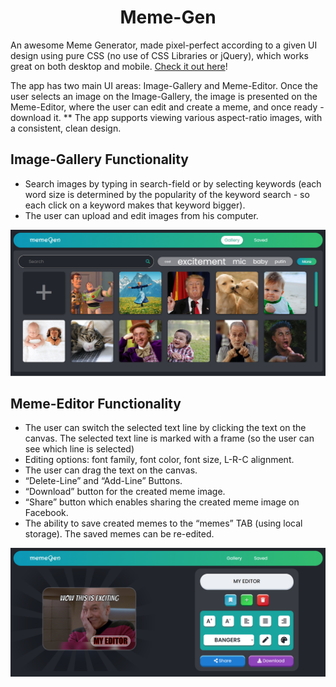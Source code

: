 <div id="header" align="center">
	<h1>Meme-Gen</h1>
</div>

An awesome Meme Generator, made pixel-perfect according to a given UI design using pure CSS (no use of CSS Libraries or jQuery), which works great on both desktop and mobile. [Check it out here](https://moriahamami.github.io/Meme-Gen/ "Website link")!

The app has two main UI areas: Image-Gallery and Meme-Editor. Once the user selects an image on the Image-Gallery, the image is presented on the Meme-Editor, where the user can edit and create a meme, and once ready - download it. 
** The app supports viewing various aspect-ratio images, with a consistent, clean design.

## Image-Gallery Functionality
- Search images by typing in search-field or by selecting keywords (each word size is determined by the popularity of the keyword search - so
each click on a keyword makes that keyword bigger).
- The user can upload and edit images from his computer.

![Main board image](img/home.png "Board-main-page")

## Meme-Editor Functionality
- The user can switch the selected text line by clicking the text on the canvas. The selected text line is marked with a frame (so the user can see which line is selected)
- Editing options: font family, font color, font size, L-R-C alignment.
- The user can drag the text on the canvas.
- “Delete-Line” and “Add-Line” Buttons.
- “Download” button for the created meme image.
- “Share” button which enables sharing the created meme image on Facebook.
- The ability to save created memes to the “memes” TAB (using local storage). The saved memes can be re-edited.

![Main board image](img/editor2.png "Board-main-page")
